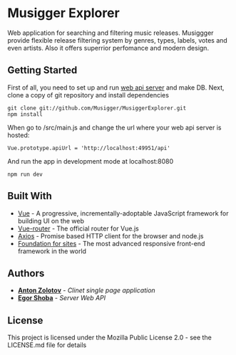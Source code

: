 # Musigger Explorer

Web application for searching and filtering music releases. Musiggger provide flexible release filtering system by genres, types, labels, votes and even artists. Also it offers superrior perfomance and modern design.

## Getting Started

First of all, you need to set up and run [web api server]([contributors](https://github.com/your/project/contributors)) and make DB. 
Next, clone a copy of git repository and install dependencies
```
git clone git://github.com/Musigger/MusiggerExplorer.git
npm install
```
When go to /src/main.js and change the url where your web api server is hosted:
```
Vue.prototype.apiUrl = 'http://localhost:49951/api'
```
And run the app in development mode at localhost:8080
```
npm run dev
```

## Built With

* [Vue](https://github.com/vuejs/vue) - A progressive, incrementally-adoptable JavaScript framework for building UI on the web
* [Vue-router](https://github.com/vuejs/vue-router) - The official router for Vue.js
* [Axios](https://github.com/axios/axios) - Promise based HTTP client for the browser and node.js
* [Foundation for sites](https://github.com/zurb/foundation-sites) - The most advanced responsive front-end framework in the world

## Authors

* **[Anton Zolotov](https://github.com/joseph2)** - *Clinet single page application*
* **[Egor Shoba](https://github.com/silentfobos)** - *Server Web API*

## License

This project is licensed under the Mozilla Public License 2.0 - see the LICENSE.md file for details